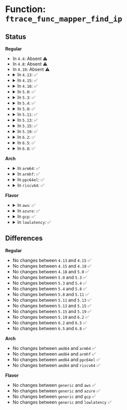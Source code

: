 # Function: <code>ftrace_func_mapper_find_ip</code>

## Status
<b>Regular</b>
<ul>
<li>
In <code>4.4</code>: Absent ⚠️
</li>
<li>
In <code>4.8</code>: Absent ⚠️
</li>
<li>
In <code>4.10</code>: Absent ⚠️
</li>
<li>
<details>
<summary>In <code>4.13</code>: ✅</summary>

```c
void **ftrace_func_mapper_find_ip(struct ftrace_func_mapper *mapper, long unsigned int ip);
```

**Collision:** Unique Global

**Inline:** No

**Transformation:** False

**Instances:**

```
In kernel/trace/ftrace.c (ffffffff81159e40)
Location: kernel/trace/ftrace.c:4194
Inline: False
Direct callers:
  - kernel/trace/trace.c:ftrace_snapshot_print
  - kernel/trace/trace.c:ftrace_count_snapshot
  - kernel/trace/trace_functions.c:ftrace_cpudump_probe
  - kernel/trace/trace_functions.c:ftrace_dump_probe
  - kernel/trace/trace_events.c:event_enable_print
  - kernel/trace/trace_events.c:event_enable_count_probe
  - kernel/trace/trace_events.c:event_enable_probe
```
**Symbols:**

```
ffffffff81159e40-ffffffff81159e5b: ftrace_func_mapper_find_ip (STB_GLOBAL)
```
</details>
</li>
<li>
<details>
<summary>In <code>4.15</code>: ✅</summary>

```c
void **ftrace_func_mapper_find_ip(struct ftrace_func_mapper *mapper, long unsigned int ip);
```

**Collision:** Unique Global

**Inline:** No

**Transformation:** False

**Instances:**

```
In kernel/trace/ftrace.c (ffffffff81166940)
Location: kernel/trace/ftrace.c:4162
Inline: False
Direct callers:
  - kernel/trace/trace.c:ftrace_snapshot_print
  - kernel/trace/trace.c:ftrace_count_snapshot
  - kernel/trace/trace_functions.c:ftrace_cpudump_probe
  - kernel/trace/trace_functions.c:ftrace_dump_probe
  - kernel/trace/trace_events.c:event_enable_print
  - kernel/trace/trace_events.c:event_enable_count_probe
  - kernel/trace/trace_events.c:event_enable_probe
```
**Symbols:**

```
ffffffff81166940-ffffffff8116695b: ftrace_func_mapper_find_ip (STB_GLOBAL)
```
</details>
</li>
<li>
<details>
<summary>In <code>4.18</code>: ✅</summary>

```c
void **ftrace_func_mapper_find_ip(struct ftrace_func_mapper *mapper, long unsigned int ip);
```

**Collision:** Unique Global

**Inline:** No

**Transformation:** False

**Instances:**

```
In kernel/trace/ftrace.c (ffffffff81175630)
Location: kernel/trace/ftrace.c:4150
Inline: False
Direct callers:
  - kernel/trace/trace.c:ftrace_snapshot_print
  - kernel/trace/trace.c:ftrace_count_snapshot
  - kernel/trace/trace_functions.c:ftrace_cpudump_probe
  - kernel/trace/trace_functions.c:ftrace_dump_probe
  - kernel/trace/trace_events.c:event_enable_print
  - kernel/trace/trace_events.c:event_enable_count_probe
  - kernel/trace/trace_events.c:event_enable_probe
```
**Symbols:**

```
ffffffff81175630-ffffffff8117564b: ftrace_func_mapper_find_ip (STB_GLOBAL)
```
</details>
</li>
<li>
<details>
<summary>In <code>5.0</code>: ✅</summary>

```c
void **ftrace_func_mapper_find_ip(struct ftrace_func_mapper *mapper, long unsigned int ip);
```

**Collision:** Unique Global

**Inline:** No

**Transformation:** False

**Instances:**

```
In kernel/trace/ftrace.c (ffffffff81183270)
Location: kernel/trace/ftrace.c:4109
Inline: False
Direct callers:
  - kernel/trace/trace.c:ftrace_snapshot_print
  - kernel/trace/trace.c:ftrace_count_snapshot
  - kernel/trace/trace_functions.c:ftrace_cpudump_probe
  - kernel/trace/trace_functions.c:ftrace_dump_probe
  - kernel/trace/trace_events.c:event_enable_print
  - kernel/trace/trace_events.c:event_enable_count_probe
  - kernel/trace/trace_events.c:event_enable_probe
```
**Symbols:**

```
ffffffff81183270-ffffffff81183286: ftrace_func_mapper_find_ip (STB_GLOBAL)
```
</details>
</li>
<li>
<details>
<summary>In <code>5.3</code>: ✅</summary>

```c
void **ftrace_func_mapper_find_ip(struct ftrace_func_mapper *mapper, long unsigned int ip);
```

**Collision:** Unique Global

**Inline:** No

**Transformation:** False

**Instances:**

```
In kernel/trace/ftrace.c (ffffffff8118fff0)
Location: kernel/trace/ftrace.c:4145
Inline: False
Direct callers:
  - kernel/trace/trace.c:ftrace_snapshot_print
  - kernel/trace/trace.c:ftrace_count_snapshot
  - kernel/trace/trace_functions.c:ftrace_cpudump_probe
  - kernel/trace/trace_functions.c:ftrace_dump_probe
  - kernel/trace/trace_events.c:event_enable_print
  - kernel/trace/trace_events.c:event_enable_count_probe
  - kernel/trace/trace_events.c:event_enable_probe
```
**Symbols:**

```
ffffffff8118fff0-ffffffff81190006: ftrace_func_mapper_find_ip (STB_GLOBAL)
```
</details>
</li>
<li>
<details>
<summary>In <code>5.4</code>: ✅</summary>

```c
void **ftrace_func_mapper_find_ip(struct ftrace_func_mapper *mapper, long unsigned int ip);
```

**Collision:** Unique Global

**Inline:** No

**Transformation:** False

**Instances:**

```
In kernel/trace/ftrace.c (ffffffff8119bfc0)
Location: kernel/trace/ftrace.c:4169
Inline: False
Direct callers:
  - kernel/trace/trace.c:ftrace_snapshot_print
  - kernel/trace/trace.c:ftrace_count_snapshot
  - kernel/trace/trace_functions.c:ftrace_cpudump_probe
  - kernel/trace/trace_functions.c:ftrace_dump_probe
  - kernel/trace/trace_events.c:event_enable_print
  - kernel/trace/trace_events.c:event_enable_count_probe
  - kernel/trace/trace_events.c:event_enable_probe
```
**Symbols:**

```
ffffffff8119bfc0-ffffffff8119bfd6: ftrace_func_mapper_find_ip (STB_GLOBAL)
```
</details>
</li>
<li>
<details>
<summary>In <code>5.8</code>: ✅</summary>

```c
void **ftrace_func_mapper_find_ip(struct ftrace_func_mapper *mapper, long unsigned int ip);
```

**Collision:** Unique Global

**Inline:** No

**Transformation:** False

**Instances:**

```
In kernel/trace/ftrace.c (ffffffff811b20e0)
Location: kernel/trace/ftrace.c:4296
Inline: False
Direct callers:
  - kernel/trace/trace.c:ftrace_snapshot_print
  - kernel/trace/trace.c:ftrace_count_snapshot
  - kernel/trace/trace_functions.c:ftrace_cpudump_print
  - kernel/trace/trace_functions.c:ftrace_dump_print
  - kernel/trace/trace_functions.c:ftrace_stacktrace_print
  - kernel/trace/trace_functions.c:ftrace_traceoff_print
  - kernel/trace/trace_functions.c:ftrace_traceon_print
  - kernel/trace/trace_functions.c:ftrace_cpudump_probe
  - kernel/trace/trace_functions.c:ftrace_dump_probe
  - kernel/trace/trace_functions.c:ftrace_traceoff_count
  - kernel/trace/trace_functions.c:ftrace_traceon_count
  - kernel/trace/trace_events.c:event_enable_print
  - kernel/trace/trace_events.c:event_enable_count_probe
  - kernel/trace/trace_events.c:event_enable_probe
```
**Symbols:**

```
ffffffff811b20e0-ffffffff811b20f6: ftrace_func_mapper_find_ip (STB_GLOBAL)
```
</details>
</li>
<li>
<details>
<summary>In <code>5.11</code>: ✅</summary>

```c
void **ftrace_func_mapper_find_ip(struct ftrace_func_mapper *mapper, long unsigned int ip);
```

**Collision:** Unique Global

**Inline:** No

**Transformation:** False

**Instances:**

```
In kernel/trace/ftrace.c (ffffffff811afb50)
Location: kernel/trace/ftrace.c:4373
Inline: False
Direct callers:
  - kernel/trace/trace.c:ftrace_snapshot_print
  - kernel/trace/trace.c:ftrace_count_snapshot
  - kernel/trace/trace_functions.c:ftrace_cpudump_print
  - kernel/trace/trace_functions.c:ftrace_dump_print
  - kernel/trace/trace_functions.c:ftrace_stacktrace_print
  - kernel/trace/trace_functions.c:ftrace_traceoff_print
  - kernel/trace/trace_functions.c:ftrace_traceon_print
  - kernel/trace/trace_functions.c:ftrace_cpudump_probe
  - kernel/trace/trace_functions.c:ftrace_dump_probe
  - kernel/trace/trace_functions.c:ftrace_traceoff_count
  - kernel/trace/trace_functions.c:ftrace_traceon_count
  - kernel/trace/trace_events.c:event_enable_print
  - kernel/trace/trace_events.c:event_enable_count_probe
  - kernel/trace/trace_events.c:event_enable_probe
```
**Symbols:**

```
ffffffff811afb50-ffffffff811afb66: ftrace_func_mapper_find_ip (STB_GLOBAL)
```
</details>
</li>
<li>
<details>
<summary>In <code>5.13</code>: ✅</summary>

```c
void **ftrace_func_mapper_find_ip(struct ftrace_func_mapper *mapper, long unsigned int ip);
```

**Collision:** Unique Global

**Inline:** No

**Transformation:** False

**Instances:**

```
In kernel/trace/ftrace.c (ffffffff811b0460)
Location: kernel/trace/ftrace.c:4373
Inline: False
Direct callers:
  - kernel/trace/trace.c:ftrace_snapshot_print
  - kernel/trace/trace.c:ftrace_count_snapshot
  - kernel/trace/trace_functions.c:ftrace_cpudump_print
  - kernel/trace/trace_functions.c:ftrace_dump_print
  - kernel/trace/trace_functions.c:ftrace_stacktrace_print
  - kernel/trace/trace_functions.c:ftrace_traceoff_print
  - kernel/trace/trace_functions.c:ftrace_traceon_print
  - kernel/trace/trace_functions.c:ftrace_cpudump_probe
  - kernel/trace/trace_functions.c:ftrace_dump_probe
  - kernel/trace/trace_functions.c:ftrace_traceoff_count
  - kernel/trace/trace_functions.c:ftrace_traceon_count
  - kernel/trace/trace_events.c:event_enable_print
  - kernel/trace/trace_events.c:event_enable_count_probe
  - kernel/trace/trace_events.c:event_enable_probe
```
**Symbols:**

```
ffffffff811b0460-ffffffff811b0476: ftrace_func_mapper_find_ip (STB_GLOBAL)
```
</details>
</li>
<li>
<details>
<summary>In <code>5.15</code>: ✅</summary>

```c
void **ftrace_func_mapper_find_ip(struct ftrace_func_mapper *mapper, long unsigned int ip);
```

**Collision:** Unique Global

**Inline:** No

**Transformation:** False

**Instances:**

```
In kernel/trace/ftrace.c (ffffffff811da2d0)
Location: kernel/trace/ftrace.c:4373
Inline: False
Direct callers:
  - kernel/trace/trace.c:ftrace_snapshot_print
  - kernel/trace/trace.c:ftrace_count_snapshot
  - kernel/trace/trace_functions.c:ftrace_cpudump_print
  - kernel/trace/trace_functions.c:ftrace_dump_print
  - kernel/trace/trace_functions.c:ftrace_stacktrace_print
  - kernel/trace/trace_functions.c:ftrace_traceoff_print
  - kernel/trace/trace_functions.c:ftrace_traceon_print
  - kernel/trace/trace_functions.c:ftrace_cpudump_probe
  - kernel/trace/trace_functions.c:ftrace_dump_probe
  - kernel/trace/trace_functions.c:ftrace_traceoff_count
  - kernel/trace/trace_functions.c:ftrace_traceon_count
  - kernel/trace/trace_events.c:event_enable_print
  - kernel/trace/trace_events.c:event_enable_count_probe
  - kernel/trace/trace_events.c:event_enable_probe
```
**Symbols:**

```
ffffffff811da2d0-ffffffff811da2e6: ftrace_func_mapper_find_ip (STB_GLOBAL)
```
</details>
</li>
<li>
<details>
<summary>In <code>5.19</code>: ✅</summary>

```c
void **ftrace_func_mapper_find_ip(struct ftrace_func_mapper *mapper, long unsigned int ip);
```

**Collision:** Unique Global

**Inline:** No

**Transformation:** False

**Instances:**

```
In kernel/trace/ftrace.c (ffffffff81210050)
Location: kernel/trace/ftrace.c:4513
Inline: False
Direct callers:
  - kernel/trace/trace.c:ftrace_snapshot_print
  - kernel/trace/trace.c:ftrace_count_snapshot
  - kernel/trace/trace_functions.c:ftrace_cpudump_print
  - kernel/trace/trace_functions.c:ftrace_dump_print
  - kernel/trace/trace_functions.c:ftrace_stacktrace_print
  - kernel/trace/trace_functions.c:ftrace_traceoff_print
  - kernel/trace/trace_functions.c:ftrace_traceon_print
  - kernel/trace/trace_functions.c:ftrace_traceoff_count
  - kernel/trace/trace_functions.c:ftrace_traceon_count
  - kernel/trace/trace_events.c:event_enable_print
  - kernel/trace/trace_events.c:event_enable_count_probe
  - kernel/trace/trace_events.c:event_enable_probe
```
**Symbols:**

```
ffffffff81210050-ffffffff81210070: ftrace_func_mapper_find_ip (STB_GLOBAL)
```
</details>
</li>
<li>
<details>
<summary>In <code>6.2</code>: ✅</summary>

```c
void **ftrace_func_mapper_find_ip(struct ftrace_func_mapper *mapper, long unsigned int ip);
```

**Collision:** Unique Global

**Inline:** No

**Transformation:** False

**Instances:**

```
In kernel/trace/ftrace.c (ffffffff81259450)
Location: kernel/trace/ftrace.c:4534
Inline: False
Direct callers:
  - kernel/trace/trace.c:ftrace_snapshot_print
  - kernel/trace/trace.c:ftrace_count_snapshot
  - kernel/trace/trace_functions.c:ftrace_cpudump_print
  - kernel/trace/trace_functions.c:ftrace_dump_print
  - kernel/trace/trace_functions.c:ftrace_stacktrace_print
  - kernel/trace/trace_functions.c:ftrace_traceoff_print
  - kernel/trace/trace_functions.c:ftrace_traceon_print
  - kernel/trace/trace_functions.c:ftrace_traceoff_count
  - kernel/trace/trace_functions.c:ftrace_traceon_count
  - kernel/trace/trace_events.c:event_enable_print
  - kernel/trace/trace_events.c:event_enable_count_probe
  - kernel/trace/trace_events.c:event_enable_probe
```
**Symbols:**

```
ffffffff81259450-ffffffff81259470: ftrace_func_mapper_find_ip (STB_GLOBAL)
```
</details>
</li>
<li>
<details>
<summary>In <code>6.5</code>: ✅</summary>

```c
void **ftrace_func_mapper_find_ip(struct ftrace_func_mapper *mapper, long unsigned int ip);
```

**Collision:** Unique Global

**Inline:** No

**Transformation:** False

**Instances:**

```
In kernel/trace/ftrace.c (ffffffff81270820)
Location: kernel/trace/ftrace.c:4689
Inline: False
Direct callers:
  - kernel/trace/trace.c:ftrace_snapshot_print
  - kernel/trace/trace.c:ftrace_count_snapshot
  - kernel/trace/trace_functions.c:ftrace_cpudump_print
  - kernel/trace/trace_functions.c:ftrace_dump_print
  - kernel/trace/trace_functions.c:ftrace_stacktrace_print
  - kernel/trace/trace_functions.c:ftrace_traceoff_print
  - kernel/trace/trace_functions.c:ftrace_traceon_print
  - kernel/trace/trace_functions.c:ftrace_traceoff_count
  - kernel/trace/trace_functions.c:ftrace_traceon_count
  - kernel/trace/trace_events.c:event_enable_print
  - kernel/trace/trace_events.c:event_enable_count_probe
  - kernel/trace/trace_events.c:event_enable_probe
```
**Symbols:**

```
ffffffff81270820-ffffffff81270840: ftrace_func_mapper_find_ip (STB_GLOBAL)
```
</details>
</li>
<li>
<details>
<summary>In <code>6.8</code>: ✅</summary>

```c
void **ftrace_func_mapper_find_ip(struct ftrace_func_mapper *mapper, long unsigned int ip);
```

**Collision:** Unique Global

**Inline:** No

**Transformation:** False

**Instances:**

```
In kernel/trace/ftrace.c (ffffffff8128ac70)
Location: kernel/trace/ftrace.c:4655
Inline: False
Direct callers:
  - kernel/trace/trace.c:ftrace_snapshot_print
  - kernel/trace/trace.c:ftrace_count_snapshot
  - kernel/trace/trace_functions.c:ftrace_cpudump_print
  - kernel/trace/trace_functions.c:ftrace_dump_print
  - kernel/trace/trace_functions.c:ftrace_stacktrace_print
  - kernel/trace/trace_functions.c:ftrace_traceoff_print
  - kernel/trace/trace_functions.c:ftrace_traceon_print
  - kernel/trace/trace_functions.c:ftrace_traceoff_count
  - kernel/trace/trace_functions.c:ftrace_traceon_count
  - kernel/trace/trace_events.c:event_enable_print
  - kernel/trace/trace_events.c:event_enable_count_probe
  - kernel/trace/trace_events.c:event_enable_probe
```
**Symbols:**

```
ffffffff8128ac70-ffffffff8128ac90: ftrace_func_mapper_find_ip (STB_GLOBAL)
```
</details>
</li>
</ul>
<b>Arch</b>
<ul>
<li>
<details>
<summary>In <code>arm64</code>: ✅</summary>

```c
void **ftrace_func_mapper_find_ip(struct ftrace_func_mapper *mapper, long unsigned int ip);
```

**Collision:** Unique Global

**Inline:** No

**Transformation:** False

**Instances:**

```
In kernel/trace/ftrace.c (ffff800010214e70)
Location: kernel/trace/ftrace.c:4169
Inline: False
Direct callers:
  - kernel/trace/trace.c:ftrace_snapshot_print
  - kernel/trace/trace.c:ftrace_count_snapshot
  - kernel/trace/trace_functions.c:ftrace_cpudump_probe
  - kernel/trace/trace_functions.c:ftrace_dump_probe
  - kernel/trace/trace_events.c:event_enable_print
  - kernel/trace/trace_events.c:event_enable_count_probe
  - kernel/trace/trace_events.c:event_enable_probe
```
**Symbols:**

```
ffff800010214e70-ffff800010214e90: ftrace_func_mapper_find_ip (STB_GLOBAL)
```
</details>
</li>
<li>
<details>
<summary>In <code>armhf</code>: ✅</summary>

```c
void **ftrace_func_mapper_find_ip(struct ftrace_func_mapper *mapper, long unsigned int ip);
```

**Collision:** Unique Global

**Inline:** No

**Transformation:** False

**Instances:**

```
In kernel/trace/ftrace.c (c0453b90)
Location: kernel/trace/ftrace.c:4169
Inline: False
Direct callers:
  - kernel/trace/trace.c:ftrace_snapshot_print
  - kernel/trace/trace.c:ftrace_count_snapshot
  - kernel/trace/trace_functions.c:ftrace_cpudump_probe
  - kernel/trace/trace_functions.c:ftrace_dump_probe
  - kernel/trace/trace_functions.c:ftrace_traceoff_count
  - kernel/trace/trace_functions.c:ftrace_traceon_count
  - kernel/trace/trace_events.c:event_enable_print
  - kernel/trace/trace_events.c:event_enable_count_probe
  - kernel/trace/trace_events.c:event_enable_probe
```
**Symbols:**

```
c0453b90-c0453bac: ftrace_func_mapper_find_ip (STB_GLOBAL)
```
</details>
</li>
<li>
<details>
<summary>In <code>ppc64el</code>: ✅</summary>

```c
void **ftrace_func_mapper_find_ip(struct ftrace_func_mapper *mapper, long unsigned int ip);
```

**Collision:** Unique Global

**Inline:** No

**Transformation:** False

**Instances:**

```
In kernel/trace/ftrace.c (c000000000296390)
Location: kernel/trace/ftrace.c:4169
Inline: False
Direct callers:
  - kernel/trace/trace.c:ftrace_snapshot_print
  - kernel/trace/trace.c:ftrace_count_snapshot
  - kernel/trace/trace_functions.c:ftrace_cpudump_probe
  - kernel/trace/trace_functions.c:ftrace_dump_probe
  - kernel/trace/trace_events.c:event_enable_print
  - kernel/trace/trace_events.c:event_enable_count_probe
  - kernel/trace/trace_events.c:event_enable_probe
```
**Symbols:**

```
c000000000296390-c0000000002963c4: ftrace_func_mapper_find_ip (STB_GLOBAL)
```
</details>
</li>
<li>
<details>
<summary>In <code>riscv64</code>: ✅</summary>

```c
void **ftrace_func_mapper_find_ip(struct ftrace_func_mapper *mapper, long unsigned int ip);
```

**Collision:** Unique Global

**Inline:** No

**Transformation:** False

**Instances:**

```
In kernel/trace/ftrace.c (ffffffe000174c9a)
Location: kernel/trace/ftrace.c:4169
Inline: False
Direct callers:
  - kernel/trace/trace.c:ftrace_snapshot_print
  - kernel/trace/trace.c:ftrace_count_snapshot
  - kernel/trace/trace_functions.c:ftrace_cpudump_probe
  - kernel/trace/trace_functions.c:ftrace_dump_probe
  - kernel/trace/trace_events.c:event_enable_print
  - kernel/trace/trace_events.c:event_enable_count_probe
  - kernel/trace/trace_events.c:event_enable_probe
```
**Symbols:**

```
ffffffe000174c9a-ffffffe000174cb6: ftrace_func_mapper_find_ip (STB_GLOBAL)
```
</details>
</li>
</ul>
<b>Flavor</b>
<ul>
<li>
<details>
<summary>In <code>aws</code>: ✅</summary>

```c
void **ftrace_func_mapper_find_ip(struct ftrace_func_mapper *mapper, long unsigned int ip);
```

**Collision:** Unique Global

**Inline:** No

**Transformation:** False

**Instances:**

```
In kernel/trace/ftrace.c (ffffffff811945e0)
Location: kernel/trace/ftrace.c:4169
Inline: False
Direct callers:
  - kernel/trace/trace.c:ftrace_snapshot_print
  - kernel/trace/trace.c:ftrace_count_snapshot
  - kernel/trace/trace_functions.c:ftrace_cpudump_probe
  - kernel/trace/trace_functions.c:ftrace_dump_probe
  - kernel/trace/trace_events.c:event_enable_print
  - kernel/trace/trace_events.c:event_enable_count_probe
  - kernel/trace/trace_events.c:event_enable_probe
```
**Symbols:**

```
ffffffff811945e0-ffffffff811945f6: ftrace_func_mapper_find_ip (STB_GLOBAL)
```
</details>
</li>
<li>
<details>
<summary>In <code>azure</code>: ✅</summary>

```c
void **ftrace_func_mapper_find_ip(struct ftrace_func_mapper *mapper, long unsigned int ip);
```

**Collision:** Unique Global

**Inline:** No

**Transformation:** False

**Instances:**

```
In kernel/trace/ftrace.c (ffffffff811876f0)
Location: kernel/trace/ftrace.c:4169
Inline: False
Direct callers:
  - kernel/trace/trace.c:ftrace_snapshot_print
  - kernel/trace/trace.c:ftrace_count_snapshot
  - kernel/trace/trace_functions.c:ftrace_cpudump_probe
  - kernel/trace/trace_functions.c:ftrace_dump_probe
  - kernel/trace/trace_events.c:event_enable_print
  - kernel/trace/trace_events.c:event_enable_count_probe
  - kernel/trace/trace_events.c:event_enable_probe
```
**Symbols:**

```
ffffffff811876f0-ffffffff81187706: ftrace_func_mapper_find_ip (STB_GLOBAL)
```
</details>
</li>
<li>
<details>
<summary>In <code>gcp</code>: ✅</summary>

```c
void **ftrace_func_mapper_find_ip(struct ftrace_func_mapper *mapper, long unsigned int ip);
```

**Collision:** Unique Global

**Inline:** No

**Transformation:** False

**Instances:**

```
In kernel/trace/ftrace.c (ffffffff811923b0)
Location: kernel/trace/ftrace.c:4169
Inline: False
Direct callers:
  - kernel/trace/trace.c:ftrace_snapshot_print
  - kernel/trace/trace.c:ftrace_count_snapshot
  - kernel/trace/trace_functions.c:ftrace_cpudump_probe
  - kernel/trace/trace_functions.c:ftrace_dump_probe
  - kernel/trace/trace_events.c:event_enable_print
  - kernel/trace/trace_events.c:event_enable_count_probe
  - kernel/trace/trace_events.c:event_enable_probe
```
**Symbols:**

```
ffffffff811923b0-ffffffff811923c6: ftrace_func_mapper_find_ip (STB_GLOBAL)
```
</details>
</li>
<li>
<details>
<summary>In <code>lowlatency</code>: ✅</summary>

```c
void **ftrace_func_mapper_find_ip(struct ftrace_func_mapper *mapper, long unsigned int ip);
```

**Collision:** Unique Global

**Inline:** No

**Transformation:** False

**Instances:**

```
In kernel/trace/ftrace.c (ffffffff8119ff40)
Location: kernel/trace/ftrace.c:4169
Inline: False
Direct callers:
  - kernel/trace/trace.c:ftrace_snapshot_print
  - kernel/trace/trace.c:ftrace_count_snapshot
  - kernel/trace/trace_functions.c:ftrace_cpudump_probe
  - kernel/trace/trace_functions.c:ftrace_dump_probe
  - kernel/trace/trace_events.c:event_enable_print
  - kernel/trace/trace_events.c:event_enable_count_probe
  - kernel/trace/trace_events.c:event_enable_probe
```
**Symbols:**

```
ffffffff8119ff40-ffffffff8119ff56: ftrace_func_mapper_find_ip (STB_GLOBAL)
```
</details>
</li>
</ul>

## Differences
<b>Regular</b>
<ul>
<li>
No changes between <code>4.13</code> and <code>4.15</code> ✅
</li>
<li>
No changes between <code>4.15</code> and <code>4.18</code> ✅
</li>
<li>
No changes between <code>4.18</code> and <code>5.0</code> ✅
</li>
<li>
No changes between <code>5.0</code> and <code>5.3</code> ✅
</li>
<li>
No changes between <code>5.3</code> and <code>5.4</code> ✅
</li>
<li>
No changes between <code>5.4</code> and <code>5.8</code> ✅
</li>
<li>
No changes between <code>5.8</code> and <code>5.11</code> ✅
</li>
<li>
No changes between <code>5.11</code> and <code>5.13</code> ✅
</li>
<li>
No changes between <code>5.13</code> and <code>5.15</code> ✅
</li>
<li>
No changes between <code>5.15</code> and <code>5.19</code> ✅
</li>
<li>
No changes between <code>5.19</code> and <code>6.2</code> ✅
</li>
<li>
No changes between <code>6.2</code> and <code>6.5</code> ✅
</li>
<li>
No changes between <code>6.5</code> and <code>6.8</code> ✅
</li>
</ul>
<b>Arch</b>
<ul>
<li>
No changes between <code>amd64</code> and <code>arm64</code> ✅
</li>
<li>
No changes between <code>amd64</code> and <code>armhf</code> ✅
</li>
<li>
No changes between <code>amd64</code> and <code>ppc64el</code> ✅
</li>
<li>
No changes between <code>amd64</code> and <code>riscv64</code> ✅
</li>
</ul>
<b>Flavor</b>
<ul>
<li>
No changes between <code>generic</code> and <code>aws</code> ✅
</li>
<li>
No changes between <code>generic</code> and <code>azure</code> ✅
</li>
<li>
No changes between <code>generic</code> and <code>gcp</code> ✅
</li>
<li>
No changes between <code>generic</code> and <code>lowlatency</code> ✅
</li>
</ul>

